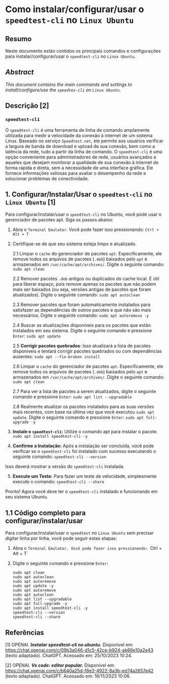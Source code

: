 # Como instalar/configurar/usar o `speedtest-cli` no `Linux Ubuntu`

## Resumo

Neste documento estão contidos os principais comandos e configurações para instalar/configurar/usar o `speedtest-cli` no `Linux Ubuntu`.

## _Abstract_

_This document contains the main commands and settings to install/configure/use the `speedtes-cli` on `Linux Ubuntu`._

## Descrição [2]

### `speedtest-cli`

O `speedtest-cli` é uma ferramenta de linha de comando amplamente utilizada para medir a velocidade da conexão à internet de um sistema Linux. Baseado no serviço `Speedtest.net`, ele permite aos usuários verificar a largura de banda de download e upload de sua conexão, bem como a latência da rede, tudo a partir da linha de comando. O `speedtest-cli` é uma opção conveniente para administradores de rede, usuários avançados e aqueles que desejam monitorar a qualidade de sua conexão à internet de forma rápida e direta, sem a necessidade de uma interface gráfica. Ele fornece informações valiosas para avaliar o desempenho da rede e solucionar problemas de conectividade.

## 1. Configurar/Instalar/Usar o `speedtest-cli` no `Linux Ubuntu` [1]

Para configurar/instalar/usar o `speedtest-cli` no Ubuntu, você pode usar o gerenciador de pacotes apt. Siga os passos abaixo:

1. Abra o `Terminal Emulator`. Você pode fazer isso pressionando: `Ctrl + Alt + T`


2. Certifique-se de que seu sistema esteja limpo e atualizado.

    2.1 Limpar o `cache` do gerenciador de pacotes `apt`. Especificamente, ele remove todos os arquivos de pacotes (`.deb`) baixados pelo `apt` e armazenados em `/var/cache/apt/archives/`. Digite o seguinte comando: `sudo apt clean` 
    
    2.2 Remover pacotes `.deb` antigos ou duplicados do cache local. É útil para liberar espaço, pois remove apenas os pacotes que não podem mais ser baixados (ou seja, versões antigas de pacotes que foram atualizados). Digite o seguinte comando: `sudo apt autoclean`

    2.3 Remover pacotes que foram automaticamente instalados para satisfazer as dependências de outros pacotes e que não são mais necessários. Digite o seguinte comando: `sudo apt autoremove -y`

    2.4 Buscar as atualizações disponíveis para os pacotes que estão instalados em seu sistema. Digite o seguinte comando e pressione `Enter`: `sudo apt update`

    2.5 **Corrigir pacotes quebrados**: Isso atualizará a lista de pacotes disponíveis e tentará corrigir pacotes quebrados ou com dependências ausentes: `sudo apt --fix-broken install`

    2.6 Limpar o `cache` do gerenciador de pacotes `apt`. Especificamente, ele remove todos os arquivos de pacotes (`.deb`) baixados pelo `apt` e armazenados em `/var/cache/apt/archives/`. Digite o seguinte comando: `sudo apt clean` 
    
    2.7 Para ver a lista de pacotes a serem atualizados, digite o seguinte comando e pressione `Enter`:  `sudo apt list --upgradable`

    2.8 Realmente atualizar os pacotes instalados para as suas versões mais recentes, com base na última vez que você executou `sudo apt update`. Digite o seguinte comando e pressione `Enter`: `sudo apt full-upgrade -y`
    

3. **Instale o `speedtest-cli`:** Utilize o comando apt para instalar o pacote. `sudo apt install speedtest-cli -y`

4. **Confirme a Instalação:** Após a instalação ser concluída, você pode verificar se o `speedtest-cli` foi instalado com sucesso executando o seguinte comando: `speedtest-cli --version`

Isso deverá mostrar a versão do `speedtest-cli` instalada.

5. **Execute um Teste:** Para fazer um teste de velocidade, simplesmente execute o comando: `speedtest-cli --share`

Pronto! Agora você deve ter o `speedtest-cli` instalado e funcionando em seu sistema Ubuntu.

## 1.1 Código completo para configurar/instalar/usar

Para configurar/instalar/usar o `speedtest` no `Linux Ubuntu` sem precisar digitar linha por linha, você pode seguir estas etapas:

1. Abra o `Terminal Emulator. Você pode fazer isso pressionando: `Ctrl + Alt + T`

2. Digite o seguinte comando e pressione `Enter`:

    ```
    sudo apt clean
    sudo apt autoclean
    sudo apt autoremove
    sudo apt update -y
    sudo apt autoremove
    sudo apt autoclean
    sudo apt list --upgradable
    sudo apt full-upgrade -y
    sudo apt install speedtest-cli -y
    speedtest-cli --version
    speedtest-cli --share
    ```

## Referências

[1] OPENAI. ***Instalar speedtest-cli no ubuntu.*** Disponível em: <https://chat.openai.com/c/09b3a046-d1c5-42ce-b924-ab66e10a2e43> (texto adaptado). ChatGPT. Acessado em: 25/10/2023 10:24.

[2] OPENAI. ***Vs code: editor popular.*** Disponível em: <https://chat.openai.com/c/b640a25d-f8e3-4922-8a3b-ed74a2657e42> (texto adaptado). ChatGPT. Acessado em: 16/11/2023 10:06.
